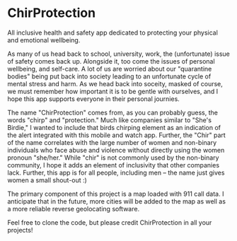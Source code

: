 # ChirProtection
All inclusive health and safety app dedicated to protecting your physical and emotional wellbeing. 

As many of us head back to school, university, work, the (unfortunate) issue of safety comes back up. Alongside it, too come the issues of personal wellbeing, and self-care. A lot of us are worried about our "quarantine bodies" being put back into society leading to an unfortunate cycle of mental stress and harm. As we head back into soceity, masked of course, we must remember how important it is to be gentle with ourselves, and I hope this app supports everyone in their personal journies.

The name "ChirProtection" comes from, as you can probably guess, the words "chirp" and "protection." Much like companies similar to "She's Birdie," I wanted to include that birds chirping element as an indication of the alert integrated with this mobile and watch app. Further, the "Chir" part of the name correlates with the large number of women and non-binary individuals who face abuse and violence without directly using the women pronoun "she/her." While "chir" is not commonly used by the non-binary community, I hope it adds an element of inclusivity that other companies lack. Further, this app is for all people, including men – the name just gives women a small shout-out :)

The primary component of this project is a map loaded with 911 call data. I anticipate that in the future, more cities will be added to the map as well as a more reliable reverse geolocating software.

Feel free to clone the code, but please credit ChirProtection in all your projects!
